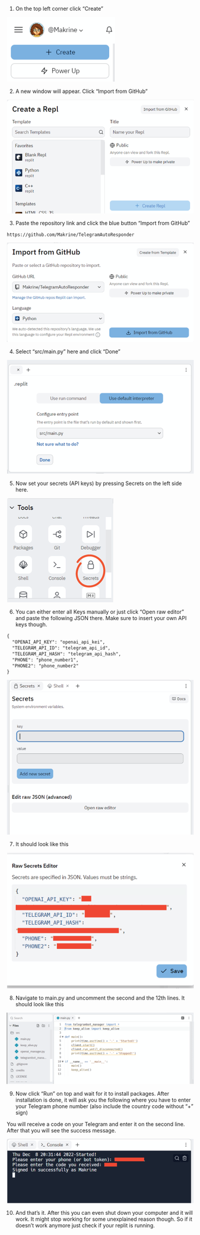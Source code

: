 1. On the top left corner click “Create”

![pic 1](https://github.com/Makrine/TelegramAutoResponder/blob/master/HowToReplit/1.png?raw=true)

2. A new window will appear. Click “Import from GitHub”

![pic 2](https://github.com/Makrine/TelegramAutoResponder/blob/master/HowToReplit/2.png?raw=true)

3. Paste the repository link and click the blue button “Import from GitHub”
```
https://github.com/Makrine/TelegramAutoResponder
```

![pic 3](https://github.com/Makrine/TelegramAutoResponder/blob/master/HowToReplit/3.png?raw=true)

4. Select “src/main.py” here and click “Done”

![pic 4](https://github.com/Makrine/TelegramAutoResponder/blob/master/HowToReplit/4.png?raw=true)

5. Now set your secrets (API keys) by pressing Secrets on the left side here.

![pic 5](https://github.com/Makrine/TelegramAutoResponder/blob/master/HowToReplit/5.png?raw=true)

6. You can either enter all Keys manually or just click “Open raw editor” and paste the following JSON there. Make sure to insert your own API keys though.
```
{
  "OPENAI_API_KEY": "openai_api_kei",
  "TELEGRAM_API_ID": "telegram_api_id",
  "TELEGRAM_API_HASH": "telegram_api_hash",
  "PHONE": "phone_number1",
  "PHONE2": "phone_number2"
}
```
![pic 6](https://github.com/Makrine/TelegramAutoResponder/blob/master/HowToReplit/6.png?raw=true)

7. It should look like this

![pic 7](https://github.com/Makrine/TelegramAutoResponder/blob/master/HowToReplit/7.png?raw=true)

8. Navigate to main.py and uncomment the second and the 12th lines. It should look like this

![pic 8](https://github.com/Makrine/TelegramAutoResponder/blob/master/HowToReplit/8.png?raw=true)

9. Now click “Run” on top and wait for it to install packages. After installation is done, it will ask you the following where  you have to enter your Telegram phone number (also include the country code without “+” sign)

You will receive a code on your Telegram and enter it on the second line. After that you will see the success message.

![pic 9](https://github.com/Makrine/TelegramAutoResponder/blob/master/HowToReplit/9.png?raw=true)

10. And that’s it. After this you can even shut down your computer and it will work. It might stop working for some unexplained reason though. So if it doesn’t work anymore just check if your replit is running.
